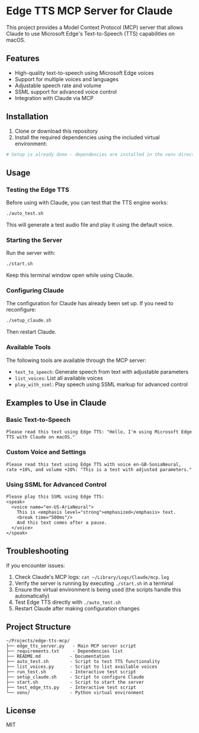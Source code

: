 # Edge TTS MCP Server for Claude

This project provides a Model Context Protocol (MCP) server that allows Claude to use Microsoft Edge's Text-to-Speech (TTS) capabilities on macOS.

## Features

- High-quality text-to-speech using Microsoft Edge voices
- Support for multiple voices and languages
- Adjustable speech rate and volume
- SSML support for advanced voice control
- Integration with Claude via MCP

## Installation

1. Clone or download this repository
2. Install the required dependencies using the included virtual environment:

```bash
# Setup is already done - dependencies are installed in the venv directory
```

## Usage

### Testing the Edge TTS

Before using with Claude, you can test that the TTS engine works:

```bash
./auto_test.sh
```

This will generate a test audio file and play it using the default voice.

### Starting the Server

Run the server with:

```bash
./start.sh
```

Keep this terminal window open while using Claude.

### Configuring Claude

The configuration for Claude has already been set up. If you need to reconfigure:

```bash
./setup_claude.sh
```

Then restart Claude.

### Available Tools

The following tools are available through the MCP server:

- `text_to_speech`: Generate speech from text with adjustable parameters
- `list_voices`: List all available voices
- `play_with_ssml`: Play speech using SSML markup for advanced control

## Examples to Use in Claude

### Basic Text-to-Speech

```
Please read this text using Edge TTS: "Hello, I'm using Microsoft Edge TTS with Claude on macOS."
```

### Custom Voice and Settings

```
Please read this text using Edge TTS with voice en-GB-SoniaNeural, rate +10%, and volume +20%: "This is a test with adjusted parameters."
```

### Using SSML for Advanced Control

```
Please play this SSML using Edge TTS:
<speak>
  <voice name="en-US-AriaNeural">
    This is <emphasis level="strong">emphasized</emphasis> text.
    <break time="500ms"/>
    And this text comes after a pause.
  </voice>
</speak>
```

## Troubleshooting

If you encounter issues:

1. Check Claude's MCP logs: `cat ~/Library/Logs/Claude/mcp.log`
2. Verify the server is running by executing `./start.sh` in a terminal
3. Ensure the virtual environment is being used (the scripts handle this automatically)
4. Test Edge TTS directly with `./auto_test.sh`
5. Restart Claude after making configuration changes

## Project Structure

```
~/Projects/edge-tts-mcp/
├── edge_tts_server.py   - Main MCP server script
├── requirements.txt     - Dependencies list
├── README.md           - Documentation
├── auto_test.sh        - Script to test TTS functionality
├── list_voices.py      - Script to list available voices
├── run_test.sh         - Interactive test script
├── setup_claude.sh     - Script to configure Claude
├── start.sh            - Script to start the server
├── test_edge_tts.py    - Interactive test script
└── venv/               - Python virtual environment
```

## License

MIT
